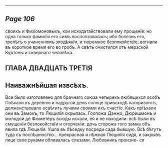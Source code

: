 

---
*Page 106*
---

своихъ и Физїомоновыхъ, кои исходатайствовали ему прощенїе: но одна только фамилїя его симъ восползовалась; ибо болезнь его, трепѣтъ о учиненномъ злодѣянїи, и тюремное безпокойствїе; вогнали въ короткое время его во гробъ. А свѣтъ очистился отъ мерзской Куртоны и сквернаго человѣка.
## ГЛАВА ДВАДЦАТЬ ТРЕТІЯ
## Наиважнѣйшая извсѣхъ.
Все было изготовлено для брачнаго союза четырехъ любящихся особъ Поѣхали въ деревню и надругой день солнце привсходѣ нагоризонтъ, долженствовало освѣтить лучами своими ихъ счастїе. Какъ прїѣхали они въ Замокъ, то Люцилїя скрылась. Госпожа Данжо, Дюришмонъ и молодой де Фюметеръ всюды искали, ея и не находили: всѣ были въ смущенїи безпокойствїи и огорченїи: дочь сторожа того замка объ явила гдѣ Люцилїя. Ушла въ бѣседку посреди сада бывшую. Всѣ бѣгутъ туда съ поспѣшностїю... прекрасная и нѣжная Люцилїя сидя, и закрывъ лице свое руками обливалась слезами. Любовникъ произне-
*ся*